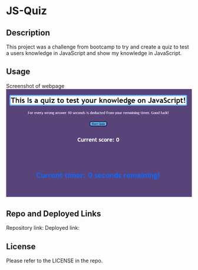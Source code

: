 # JS-Quiz

## Description

This project was a challenge from bootcamp to try and create a quiz to test a users knowledge in JavaScript and show my knowledge in JavaScript. 
## Usage
Screenshot of webpage
    ![website picture](./Assets/images/Screenshot.png)


## Repo and Deployed Links
Repository link: 
Deployed link: 



## License

Please refer to the LICENSE in the repo.
